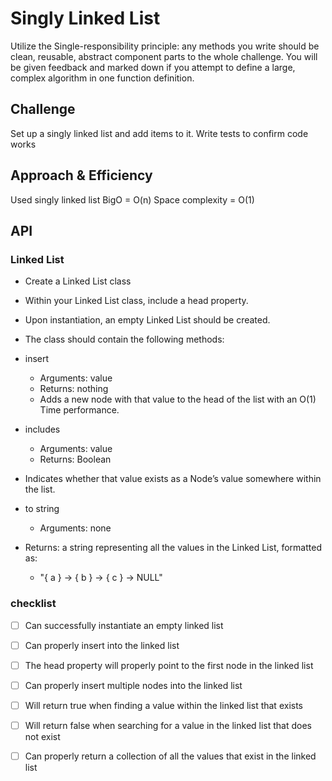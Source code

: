 # Singly Linked List
Utilize the Single-responsibility principle: any methods you write should be clean, reusable, abstract component parts to the whole challenge. You will be given feedback and marked down if you attempt to define a large, complex algorithm in one function definition.

## Challenge
Set up a singly linked list and add items to it. Write tests to confirm code works 

## Approach & Efficiency
Used singly linked list
BigO = O(n)
Space complexity = O(1)

## API
### Linked List

- Create a Linked List class
- Within your Linked List class, include a head property.
- Upon instantiation, an empty Linked List should be created.
- The class should contain the following methods:

- insert
  + Arguments: value
  + Returns: nothing
  + Adds a new node with that value to the head of the list with an O(1) Time performance.

- includes
  + Arguments: value
  + Returns: Boolean

- Indicates whether that value exists as a Node’s value somewhere within the list.

- to string
  + Arguments: none

- Returns: a string representing all the values in the Linked List, formatted as:
    - "{ a } -> { b } -> { c } -> NULL"

### checklist

- [ ] Can successfully instantiate an empty linked list
- [ ] Can properly insert into the linked list
- [ ] The head property will properly point to the first    node in the linked list
- [ ] Can properly insert multiple nodes into the linked list
- [ ] Will return true when finding a value within the linked list that exists
- [ ] Will return false when searching for a value in the linked list that does not exist
- [ ] Can properly return a collection of all the values that exist in the linked list

